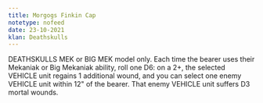 ```yaml
---
title: Morgogs Finkin Cap
notetype: nofeed
date: 23-10-2021
klan: Deathskulls
---
```


DEATHSKULLS MEK or BIG MEK model only. Each time the bearer uses their Mekaniak or Big Mekaniak ability, roll one D6: on a 2+, the selected VEHICLE unit regains 1 additional wound, and you can select one enemy VEHICLE unit within 12" of the bearer. That enemy VEHICLE unit suffers D3 mortal wounds.